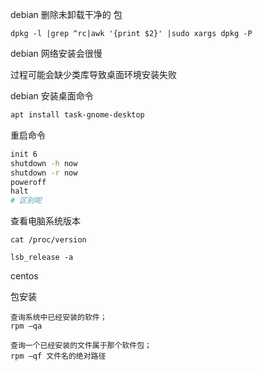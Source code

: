 

debian 删除未卸载干净的 包

```shell
dpkg -l |grep ^rc|awk '{print $2}' |sudo xargs dpkg -P
```



debian 网络安装会很慢

过程可能会缺少类库导致桌面环境安装失败

debian 安装桌面命令

```bash
apt install task-gnome-desktop
```



重启命令

```bash
init 6
shutdown -h now
shutdown -r now
poweroff
halt
# 区别呢
```





查看电脑系统版本

```
cat /proc/version

lsb_release -a
```





centos 

包安装

```shell
查询系统中已经安装的软件；
rpm –qa

查询一个已经安装的文件属于那个软件包；
rpm –qf 文件名的绝对路径
```

